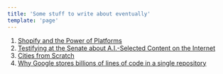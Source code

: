 ```yaml
---
title: 'Some stuff to write about eventually'
template: 'page'
---
```


1. [Shopify and the Power of Platforms](https://stratechery.com/2019/shopify-and-the-power-of-platforms/)
2. [Testifying at the Senate about A.I.-Selected Content on the Internet](https://blog.stephenwolfram.com/2019/06/testifying-at-the-senate-about-a-i-selected-content-on-the-internet/)
3. [Cities from Scratch](https://www.theguardian.com/cities/ng-interactive/2019/jul/09/cities-from-scratch-100-and-counting-new-cities-rise-from-the-desert-jungle-and-sea)
4. [Why Google stores billions of lines of code in a single repository](https://cacm.acm.org/magazines/2016/7/204032-why-google-stores-billions-of-lines-of-code-in-a-single-repository/fulltext)
